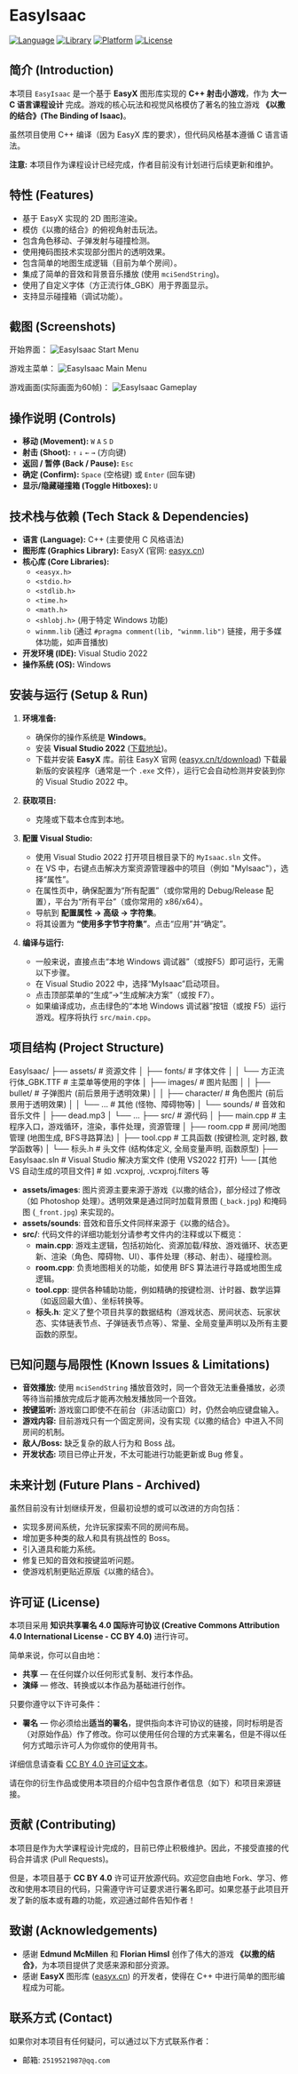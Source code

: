 # EasyIsaac

[![Language](https://img.shields.io/badge/Language-C++(C--Style)-blue.svg)](https://isocpp.org/)
[![Library](https://img.shields.io/badge/Library-EasyX-brightgreen.svg)](https://easyx.cn/)
[![Platform](https://img.shields.io/badge/Platform-Windows-lightgrey.svg)]()
[![License](https://img.shields.io/badge/License-CC%20BY%204.0-lightgrey.svg)](https://creativecommons.org/licenses/by/4.0/)

## 简介 (Introduction)

本项目 `EasyIsaac` 是一个基于 **EasyX** 图形库实现的 **C++ 射击小游戏**，作为 **大一 C 语言课程设计** 完成。游戏的核心玩法和视觉风格模仿了著名的独立游戏 **《以撒的结合》(The Binding of Isaac)**。

虽然项目使用 C++ 编译（因为 EasyX 库的要求），但代码风格基本遵循 C 语言语法。

**注意:** 本项目作为课程设计已经完成，作者目前没有计划进行后续更新和维护。

## 特性 (Features)

* 基于 EasyX 实现的 2D 图形渲染。
* 模仿《以撒的结合》的俯视角射击玩法。
* 包含角色移动、子弹发射与碰撞检测。
* 使用掩码图技术实现部分图片的透明效果。
* 包含简单的地图生成逻辑（目前为单个房间）。
* 集成了简单的音效和背景音乐播放 (使用 `mciSendString`)。
* 使用了自定义字体（方正流行体_GBK）用于界面显示。
* 支持显示碰撞箱（调试功能）。

## 截图 (Screenshots)

开始界面：
![EasyIsaac Start Menu](screenshots/start.gif)

游戏主菜单：
![EasyIsaac Main Menu](screenshots/menu.jpg)

游戏画面(实际画面为60帧)：
![EasyIsaac Gameplay](screenshots/gameplay1.gif)

## 操作说明 (Controls)

* **移动 (Movement):** `W` `A` `S` `D`
* **射击 (Shoot):** `↑` `↓` `←` `→` (方向键)
* **返回 / 暂停 (Back / Pause):** `Esc`
* **确定 (Confirm):** `Space` (空格键) 或 `Enter` (回车键)
* **显示/隐藏碰撞箱 (Toggle Hitboxes):** `U`

## 技术栈与依赖 (Tech Stack & Dependencies)

* **语言 (Language):** C++ (主要使用 C 风格语法)
* **图形库 (Graphics Library):** EasyX (官网: [easyx.cn](https://easyx.cn/))
* **核心库 (Core Libraries):**
    * `<easyx.h>`
    * `<stdio.h>`
    * `<stdlib.h>`
    * `<time.h>`
    * `<math.h>`
    * `<shlobj.h>` (用于特定 Windows 功能)
    * `winmm.lib` (通过 `#pragma comment(lib, "winmm.lib")` 链接，用于多媒体功能，如声音播放)
* **开发环境 (IDE):** Visual Studio 2022
* **操作系统 (OS):** Windows

## 安装与运行 (Setup & Run)

1.  **环境准备:**
    * 确保你的操作系统是 **Windows**。
    * 安装 **Visual Studio 2022** ([下载地址](https://visualstudio.microsoft.com/zh-hans/vs/))。
    * 下载并安装 **EasyX** 库。前往 EasyX 官网 ([easyx.cn/t/download](https://easyx.cn/t/download)) 下载最新版的安装程序（通常是一个 `.exe` 文件），运行它会自动检测并安装到你的 Visual Studio 2022 中。

2.  **获取项目:**
    * 克隆或下载本仓库到本地。

3.  **配置 Visual Studio:**
    * 使用 Visual Studio 2022 打开项目根目录下的 `MyIsaac.sln` 文件。
    * 在 VS 中，右键点击解决方案资源管理器中的项目（例如 "MyIsaac"），选择“属性”。
    * 在属性页中，确保配置为“所有配置”（或你常用的 Debug/Release 配置），平台为“所有平台”（或你常用的 x86/x64）。
    * 导航到 **配置属性 -> 高级 -> 字符集**。
    * 将其设置为 **“使用多字节字符集”**。点击“应用”并“确定”。

4.  **编译与运行:**
    * 一般来说，直接点击“本地 Windows 调试器”（或按F5）即可运行，无需以下步骤。
    * 在 Visual Studio 2022 中，选择“MyIsaac”启动项目。
    * 点击顶部菜单的“生成”->“生成解决方案”（或按 F7）。
    * 如果编译成功，点击绿色的“本地 Windows 调试器”按钮（或按 F5）运行游戏。程序将执行 `src/main.cpp`。

## 项目结构 (Project Structure)

EasyIsaac/
├── assets/                     # 资源文件
│   ├── fonts/                  # 字体文件
│   │   └── 方正流行体_GBK.TTF  # 主菜单等使用的字体
│   ├── images/                 # 图片贴图
│   │   ├── bullet/             # 子弹图片 (前后景用于透明效果)
│   │   ├── character/          # 角色图片 (前后景用于透明效果)
│   │   └── ...                 # 其他 (怪物、障碍物等)
│   └── sounds/                 # 音效和音乐文件
│       ├── dead.mp3
│       └── ...
├── src/                        # 源代码
│   ├── main.cpp                # 主程序入口，游戏循环，渲染，事件处理，资源管理
│   ├── room.cpp                # 房间/地图管理 (地图生成, BFS寻路算法)
│   ├── tool.cpp                # 工具函数 (按键检测, 定时器, 数学函数等)
│   └── 标头.h                  # 头文件 (结构体定义, 全局变量声明, 函数原型)
├── EasyIsaac.sln               # Visual Studio 解决方案文件 (使用 VS2022 打开)
└── [其他 VS 自动生成的项目文件] # 如 .vcxproj, .vcxproj.filters 等


* **assets/images**: 图片资源主要来源于游戏《以撒的结合》，部分经过了修改（如 Photoshop 处理）。透明效果是通过同时加载背景图 (`_back.jpg`) 和掩码图 (`_front.jpg`) 来实现的。
* **assets/sounds**: 音效和音乐文件同样来源于《以撒的结合》。
* **src/**: 代码文件的详细功能划分请参考文件内的注释或以下概览：
    * **main.cpp**: 游戏主逻辑，包括初始化、资源加载/释放、游戏循环、状态更新、渲染（角色、障碍物、UI）、事件处理（移动、射击）、碰撞检测。
    * **room.cpp**: 负责地图相关的功能，如使用 BFS 算法进行寻路或地图生成逻辑。
    * **tool.cpp**: 提供各种辅助功能，例如精确的按键检测、计时器、数学运算（如返回最大值）、坐标转换等。
    * **标头.h**: 定义了整个项目共享的数据结构（游戏状态、房间状态、玩家状态、实体链表节点、子弹链表节点等）、常量、全局变量声明以及所有主要函数的原型。

## 已知问题与局限性 (Known Issues & Limitations)

* **音效播放:** 使用 `mciSendString` 播放音效时，同一个音效无法重叠播放，必须等待当前播放完成后才能再次触发播放同一个音效。
* **按键监听:** 游戏窗口即使不在前台（非活动窗口）时，仍然会响应键盘输入。
* **游戏内容:** 目前游戏只有一个固定房间，没有实现《以撒的结合》中进入不同房间的机制。
* **敌人/Boss:** 缺乏复杂的敌人行为和 Boss 战。
* **开发状态:** 项目已停止开发，不太可能进行功能更新或 Bug 修复。

## 未来计划 (Future Plans - Archived)

虽然目前没有计划继续开发，但最初设想的或可以改进的方向包括：

* 实现多房间系统，允许玩家探索不同的房间布局。
* 增加更多种类的敌人和具有挑战性的 Boss。
* 引入道具和能力系统。
* 修复已知的音效和按键监听问题。
* 使游戏机制更贴近原版《以撒的结合》。

## 许可证 (License)

本项目采用 **知识共享署名 4.0 国际许可协议 (Creative Commons Attribution 4.0 International License - CC BY 4.0)** 进行许可。

简单来说，你可以自由地：

* **共享** — 在任何媒介以任何形式复制、发行本作品。
* **演绎** — 修改、转换或以本作品为基础进行创作。

只要你遵守以下许可条件：

* **署名** — 你必须给出**适当的署名**，提供指向本许可协议的链接，同时标明是否（对原始作品）作了修改。你可以使用任何合理的方式来署名，但是不得以任何方式暗示许可人为你或你的使用背书。

详细信息请查看 [CC BY 4.0 许可证文本](https://creativecommons.org/licenses/by/4.0/)。

请在你的衍生作品或使用本项目的介绍中包含原作者信息（如下）和项目来源链接。

## 贡献 (Contributing)

本项目是作为大学课程设计完成的，目前已停止积极维护。因此，不接受直接的代码合并请求 (Pull Requests)。

但是，本项目基于 **CC BY 4.0** 许可证开放源代码。欢迎您自由地 Fork、学习、修改和使用本项目的代码，只需遵守许可证要求进行署名即可。如果您基于此项目开发了新的版本或有趣的功能，欢迎通过邮件告知作者！

## 致谢 (Acknowledgements)

* 感谢 **Edmund McMillen** 和 **Florian Himsl** 创作了伟大的游戏 **《以撒的结合》**，为本项目提供了灵感来源和部分资源。
* 感谢 **EasyX** 图形库 ([easyx.cn](https://easyx.cn/)) 的开发者，使得在 C++ 中进行简单的图形编程成为可能。

## 联系方式 (Contact)

如果你对本项目有任何疑问，可以通过以下方式联系作者：

* 邮箱: `2519521987@qq.com`